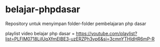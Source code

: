 # belajar-phpdasar
Repository untuk menyimpan folder-folder pembelajaran php dasar

playlist video belajar php dasar = https://youtube.com/playlist?list=PLFIM0718LjIUqXfmEIBE3-uzERZPh3vp6&si=3cmnYTHldHR6mP-R
